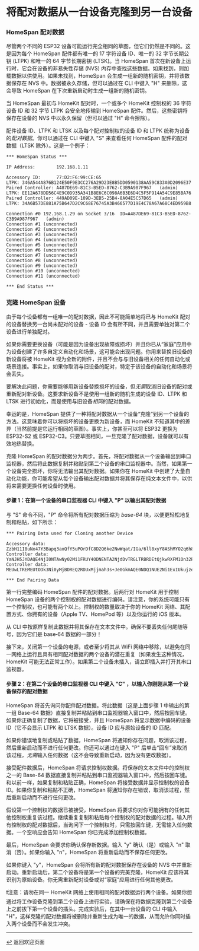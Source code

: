 <!--  原文时间：2023.4.6，校对时间：2025.2.27   -->

# 将配对数据从一台设备克隆到另一台设备

### HomeSpan 配对数据

尽管两个不同的 ESP32 设备可能运行完全相同的草图，但它们仍然是不同的。这是因为每个 HomeSpan 配件都有唯一的 17 字符设备 ID、唯一的 32 字节长期公钥 (LTPK) 和唯一的 64 字节长期密钥 (LTSK)。当 HomeSpan 首次在新设备上运行时，它会在设备的非易失性存储 (NVS) 内存中查找这些数据。如果找到，则加载数据以供使用。如果未找到，HomeSpan 会生成一组新的随机密钥，并将该数据保存在 NVS 中。数据被永久存储，但可以通过在 CLI 中键入 "H" 来删除，这会导致 HomeSpan 在下次重新启动时生成一组新的随机密钥。

当 HomeSpan 最初与 HomeKit 配对时，一个或多个 HomeKit 控制权的 36 字符设备 ID 和 32 字节 LTPK 会安全地传输到 HomeSpan 配件。然后，这些密钥将保存在设备的 NVS 中以永久保留（但可以通过 "H" 命令擦除）。

配件设备 ID、LTPK 和 LTSK 以及每个配对控制权的设备 ID 和 LTPK 统称为设备的*配对数据*。你可以通过在 CLI 中键入 "S" 来查看任何 HomeSpan 配件的配对数据（LTSK 除外）。这是一个例子：

```
*** HomeSpan Status ***

IP Address:        192.168.1.11

Accessory ID:      77:D2:F6:99:CE:65                               LTPK: 346A544A876B124E50F9E3CC276A29D23E8B5DD0590138AA59C833A0D2096E37
Paired Controller: A487DE69-81C3-B5ED-8762-C3B9A987F967   (admin)  LTPK: EE12A678DD56C4E9C0D935A341B8E6C6C098A6B3E6D4C5F5F914A54C9E85BA76
Paired Controller: 449AD09E-109D-3EB5-25B4-8A04E5C57D65   (admin)  LTPK: 34A6B57DE881A75B647D2C9C68E76745A3B466577D19E4C78A67A68C4ED959B8

Connection #0 192.168.1.29 on Socket 3/16  ID=A487DE69-81C3-B5ED-8762-C3B9A987F967   (admin)
Connection #1 (unconnected)
Connection #2 (unconnected)
Connection #3 (unconnected)
Connection #4 (unconnected)
Connection #5 (unconnected)
Connection #6 (unconnected)
Connection #7 (unconnected)
Connection #8 (unconnected)
Connection #9 (unconnected)
Connection #10 (unconnected)
Connection #11 (unconnected)

*** End Status ***
```

### 克隆 HomeSpan 设备

由于每个设备都有一组唯一的配对数据，因此不可能简单地将已与 HomeKit 配对的设备替换另一台尚未配对的设备 - 设备 ID 会有所不同，并且需要单独对第二个设备进行单独配对。

如果你需要更换设备（可能是因为设备出现故障或损坏）并且你已从“家庭”应用中为设备创建了许多自定义自动化和场景，这可能会出现问题。你用来替换旧设备的新设备将被 HomeKit 视为全新的附件，并且不会与与旧设备相关的任何自动化或场景连接。事实上，如果你取消与旧设备的配对，特定于该设备的自动化和场景将会丢失。

要解决此问题，你需要能够用新设备替换损坏的设备，但*无需*取消旧设备的配对或重新配对新设备。这要求新设备不是使用一组新的随机生成的设备 ID、LTPK 和 LTSK 进行初始化，而是使用与旧设备*相同*的配对数据。

幸运的是，HomeSpan 提供了一种将配对数据从一个设备“克隆”到另一个设备的方法。这意味着你可以将损坏的设备更换为新设备，而 HomeKit 不知道其中的差异（当然前提是它运行相同的草图）。事实上，你甚至可以将 ESP32 更换为 ESP32-S2 或 ESP32-C3。只要草图相同，一旦克隆了配对数据，设备就可以有效地热替换。

克隆 HomeSpan 的配对数据分为两步。首先，将配对数据从一个设备输出到串口监视器，然后将此数据复制并粘贴到第二个设备的串口监视器中。当然，如果第一个设备完全损坏，你将无法输出其配对数据。如果你在 HomeKit 中创建了大量自动化功能，你可能希望从每个设备输出配对数据并将其保存在纯文本文件中，以供将来需要更换任何设备时使用。

#### 步骤 1：在第一个设备的串口监视器 CLI 中键入 "P" 以输出其配对数据

与 "S" 命令不同，"P" 命令将所有配对数据压缩为 *base-64* 块，以便更轻松地复制和粘贴，如下所示：

```
*** Pairing Data used for Cloning another Device

Accessory data:  ZzbH11I8uNx47Y3Bapq3axQfY5uPOrDfC8D2Q6ke2NwWqat/IGa/6ll8xyY8AShMYO2q6h8gZr/qWXzHJjwBKExg7arqFnNsfXUjy43HgNzc6RDI6RjY6OTk6Q0U6NjUb7mHwbmWzrEWca+5frayfmp=
Controller data: YaNJH5JYDAQE4NjI0NTAwNy02Mi1FRUY4ODNENTA2NjdDvTRGLTRBRDEtQjkwRXFM1On32PKvumS+0YgVMaEo53X/TYNzg==
Controller data: MEUwLTREMEUtODk3Ni0yMjBDREQ2RDUxMjjmah3s+Je0GkmAQE0NDQ1NUE2Ni1ExIUkujzeyWfCCRWol/xecsVkjAIYDRQ==

*** End Pairing Data
```

第一行完整编码 HomeSpan 配件的配对数据。后两行对 HomeKit 用于控制 HomeSpan 设备的两个控制权的配对数据进行编码。请注意，你的系统可能只有一个控制权，也可能有两个以上。控制权的数量取决于你的 HomeKit 网络、其配置方式、你拥有的设备（Apple TV、HomePod 等）以及你运行的 iOS 版本。

从 CLI 中按原样复制此数据并将其保存在文本文件中。确保不要丢失任何尾随等号，因为它们是 base&#8209;64 数据的一部分！

接下来，关闭第一个设备的电源，或者至少将其从 WiFi 网络中移除，以避免在同一网络上运行且具有相同配对数据的两个设备的潜在重复（如果发生这种情况，HomeKit 可能无法正常工作）。如果第二个设备未插入，请立即插入并打开其串口监视器。

#### 步骤 2：在第二个设备的串口监视器 CLI 中键入 "C" ，以输入你刚刚从第一个设备保存的配对数据

HomeSpan 将首先询问你配件配对数据。将此数据（这是上面步骤 1 中输出的第一组 Base-64 数据）直接复制并粘贴到串口监视器输入窗口中，然后按回车键。如果你正确复制了数据，它将被接受，并且 HomeSpan 将显示数据中编码的设备 ID（它不会显示 LTPK 和 LTSK 数据）。设备 ID 应与原始设备的 ID 匹配。

如果你错误地复制或粘贴了数据，HomeSpan 将通知你存在问题，取消该过程，然后重新启动而不进行任何更改。你还可以通过在键入 "P" 后单击“回车”来取消该过程，*无需*输入任何数据（这不会导致重新启动，因为没有更改数据）。

接受配件数据后，HomeSpan 将请求控制权数据。将保存的文本文件中的控制权之一的 Base-64 数据直接复制并粘贴到串口监视器输入窗口中，然后按回车键。和以前一样，如果复制和粘贴正确，HomeSpan 将接受数据并显示控制权的设备 ID。如果你复制和粘贴不正确，HomeSpan 将通知你存在错误，取消该过程，然后重新启动而不进行任何更改。

假设第一个控制权的数据已被接受，HomeSpan 将要求你对你可能拥有的任何其他控制权重复该过程。继续重复复制和粘贴每个控制权的配对数据的过程。输入所有控制权的配对数据后，当询问下一个控制权时，只需按回车键，无需输入任何数据。一个空响应会告知 HomeSpan 你已完成添加控制权数据。

最后，HomeSpan 会要求你确认保存新数据。输入 "y" 确认（是）或输入 "n" 取消（否）。如果你输入 "n"，HomeSpan 将重新启动而不保存任何更改。

如果你键入 "y"，HomeSpan 会将所有新的配对数据保存在设备的 NVS 中并重新启动。重新启动后，第二个设备将是第一个设备的完美克隆，HomeKit 应该将其识别为原始设备。你无需重新配对设备或对“家庭”应用进行任何其他更改。
  
❗注意：请勿在同一 HomeKit 网络上使用相同的配对数据运行两个设备。如果你想通过将工作设备克隆到第二个设备上进行实验，请确保在将数据克隆到第二个设备上之前拔下第一个设备的插头。完成实验后，在其中一台设备的 CLI 中输入 "H"，这样克隆的配对数据将被删除并重新生成为唯一的数据，从而允许你同时插入两个设备而不会发生冲突。

---

[↩️](../README.md#resources) 返回欢迎页面

